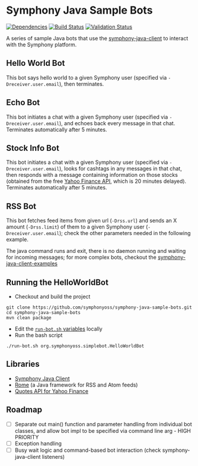 # Symphony Java Sample Bots

[![Dependencies](https://www.versioneye.com/user/projects/57cada12939fc60037ebd03c/badge.svg?style=flat-square)](https://www.versioneye.com/user/projects/57cada12939fc60037ebd03c)
[![Build Status](https://travis-ci.org/symphonyoss/symphony-java-sample-bots.svg)](https://travis-ci.org/symphonyoss/symphony-java-sample-bots)
[![Validation Status](https://scan.coverity.com/projects/10072/badge.svg)](https://scan.coverity.com/projects/symphonyoss-symphony-java-sample-bots)

A series of sample Java bots that use the [symphony-java-client](https://github.com/symphonyoss/symphony-java-client/) to interact with the Symphony platform.

## Hello World Bot
This bot says hello world to a given Symphony user (specified via `-Dreceiver.user.email`), then terminates.

## Echo Bot
This bot initiates a chat with a given Symphony user (specified via `-Dreceiver.user.email`), and echoes back every message in that chat.  Terminates automatically after 5 minutes.

## Stock Info Bot
This bot initiates a chat with a given Symphony user (specified via `-Dreceiver.user.email`), looks for cashtags in any messages in that chat, then responds with a message containing information on those stocks (obtained from the free [Yahoo Finance API](http://financequotes-api.com/), which is 20 minutes delayed).  Terminates automatically after 5 minutes.

## RSS Bot
This bot fetches feed items from given url (`-Drss.url`) and sends an X amount (`-Drss.limit`) of them to a given Symphony user (`-Dreceiver.user.email`); check the other parameters needed in the following example.

The java command runs and exit, there is no daemon running and waiting for incoming messages; for more complex bots, checkout the [symphony-java-client-examples](https://github.com/symphonyoss/symphony-java-client/tree/develop/symphony-client-examples)

## Running the HelloWorldBot
- Checkout and build the project
```
git clone https://github.com/symphonyoss/symphony-java-sample-bots.git
cd symphony-java-sample-bots
mvn clean package
```
- Edit the [`run-bot.sh` variables](run-bot.sh#L9-L14) locally
- Run the bash script
```
./run-bot.sh org.symphonyoss.simplebot.HelloWorldBot
```

## Libraries
- [Symphony Java Client](https://github.com/symphonyoss/symphony-java-client)
- [Rome](https://rometools.github.io/rome/) (a Java framework for RSS and Atom feeds)
- [Quotes API for Yahoo Finance](http://financequotes-api.com/)

## Roadmap
- [ ] Separate out main() function and parameter handling from individual bot classes, and allow bot impl to be specified via command line arg - HIGH PRIORITY
- [ ] Exception handling
- [ ] Busy wait logic and command-based bot interaction (check symphony-java-client listeners)
